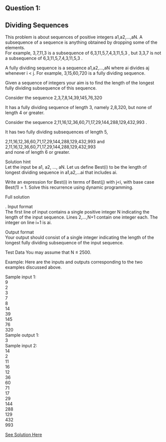 Question 1:
------------

Dividing Sequences
--------------------------------------
This problem is about sequences of positive integers a1,a2,…,aN. A subsequence of a sequence is anything obtained by dropping some of the elements.  
For example, 3,7,11,3 is a subsequence of 6,3,11,5,7,4,3,11,5,3 , but 3,3,7 is not a subsequence of 6,3,11,5,7,4,3,11,5,3 .  

A fully dividing sequence is a sequence a1,a2,…,aN where ai divides aj whenever i < j. For example, 3,15,60,720 is a fully dividing sequence.   

Given a sequence of integers your aim is to find the length of the longest fully dividing subsequence of this sequence.  

Consider the sequence 2,3,7,8,14,39,145,76,320  

It has a fully dividing sequence of length 3, namely 2,8,320, but none of length 4 or greater.  

Consider the sequence 2,11,16,12,36,60,71,17,29,144,288,129,432,993 .  

It has two fully dividing subsequences of length 5,  

2,11,16,12,36,60,71,17,29,144,288,129,432,993 and  
2,11,16,12,36,60,71,17,29,144,288,129,432,993  
and none of length 6 or greater.  

Solution hint  
Let the input be a1, a2, …, aN. Let us define Best(i) to be the length of longest dividing sequence in a1,a2,…ai that includes ai.  

Write an expression for Best(i) in terms of Best(j) with j<i, with base case Best(1) = 1. Solve this recurrence using dynamic programming.  

Full solution

.
Input format  
The first line of input contains a single positive integer N indicating the length of the input sequence. Lines 2,…,N+1 contain one integer each. The integer on line i+1 is ai.  

Output format  
Your output should consist of a single integer indicating the length of the longest fully dividing subsequence of the input sequence.  

Test Data 
You may assume that N ≤ 2500. 

Example: 
Here are the inputs and outputs corresponding to the two examples discussed above. 

Sample input 1:  
9  
2   
3   
7    
8   
14    
39    
145    
76    
320  
Sample output 1:  
3  
Sample input 2:  
14  
2  
11  
16  
12   
36   
60   
71   
17   
29   
144   
288   
129   
432   
993  

[See Solution Here](https://github.com/Avi-1996/100-Days-Code-Challenge/blob/master/100DayCode/Day84/Ques1.py)
